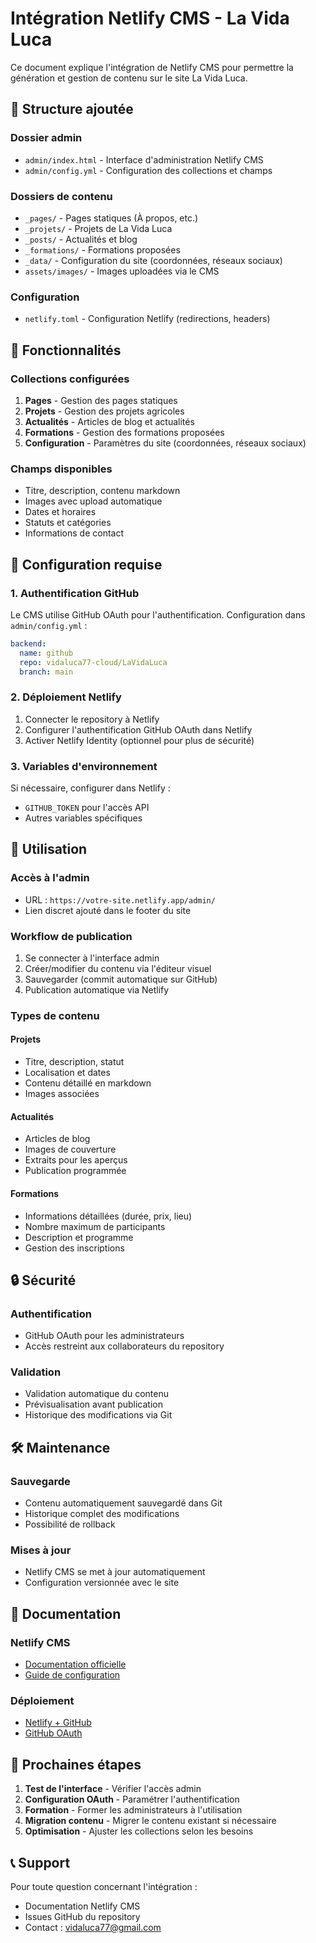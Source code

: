 # Intégration Netlify CMS - La Vida Luca

Ce document explique l'intégration de Netlify CMS pour permettre la génération et gestion de contenu sur le site La Vida Luca.

## 📁 Structure ajoutée

### Dossier admin
- `admin/index.html` - Interface d'administration Netlify CMS
- `admin/config.yml` - Configuration des collections et champs

### Dossiers de contenu
- `_pages/` - Pages statiques (À propos, etc.)
- `_projets/` - Projets de La Vida Luca
- `_posts/` - Actualités et blog
- `_formations/` - Formations proposées
- `_data/` - Configuration du site (coordonnées, réseaux sociaux)
- `assets/images/` - Images uploadées via le CMS

### Configuration
- `netlify.toml` - Configuration Netlify (redirections, headers)

## 🚀 Fonctionnalités

### Collections configurées
1. **Pages** - Gestion des pages statiques
2. **Projets** - Gestion des projets agricoles
3. **Actualités** - Articles de blog et actualités
4. **Formations** - Gestion des formations proposées
5. **Configuration** - Paramètres du site (coordonnées, réseaux sociaux)

### Champs disponibles
- Titre, description, contenu markdown
- Images avec upload automatique
- Dates et horaires
- Statuts et catégories
- Informations de contact

## 🔧 Configuration requise

### 1. Authentification GitHub
Le CMS utilise GitHub OAuth pour l'authentification. Configuration dans `admin/config.yml` :

```yaml
backend:
  name: github
  repo: vidaluca77-cloud/LaVidaLuca
  branch: main
```

### 2. Déploiement Netlify
1. Connecter le repository à Netlify
2. Configurer l'authentification GitHub OAuth dans Netlify
3. Activer Netlify Identity (optionnel pour plus de sécurité)

### 3. Variables d'environnement
Si nécessaire, configurer dans Netlify :
- `GITHUB_TOKEN` pour l'accès API
- Autres variables spécifiques

## 📝 Utilisation

### Accès à l'admin
- URL : `https://votre-site.netlify.app/admin/`
- Lien discret ajouté dans le footer du site

### Workflow de publication
1. Se connecter à l'interface admin
2. Créer/modifier du contenu via l'éditeur visuel
3. Sauvegarder (commit automatique sur GitHub)
4. Publication automatique via Netlify

### Types de contenu

#### Projets
- Titre, description, statut
- Localisation et dates
- Contenu détaillé en markdown
- Images associées

#### Actualités
- Articles de blog
- Images de couverture
- Extraits pour les aperçus
- Publication programmée

#### Formations
- Informations détaillées (durée, prix, lieu)
- Nombre maximum de participants
- Description et programme
- Gestion des inscriptions

## 🔒 Sécurité

### Authentification
- GitHub OAuth pour les administrateurs
- Accès restreint aux collaborateurs du repository

### Validation
- Validation automatique du contenu
- Prévisualisation avant publication
- Historique des modifications via Git

## 🛠️ Maintenance

### Sauvegarde
- Contenu automatiquement sauvegardé dans Git
- Historique complet des modifications
- Possibilité de rollback

### Mises à jour
- Netlify CMS se met à jour automatiquement
- Configuration versionnée avec le site

## 📖 Documentation

### Netlify CMS
- [Documentation officielle](https://www.netlifycms.org/docs/)
- [Guide de configuration](https://www.netlifycms.org/docs/configuration-options/)

### Déploiement
- [Netlify + GitHub](https://docs.netlify.com/configure-builds/repo-permissions-linking/)
- [GitHub OAuth](https://docs.netlify.com/visitor-access/oauth-provider-tokens/)

## 🎯 Prochaines étapes

1. **Test de l'interface** - Vérifier l'accès admin
2. **Configuration OAuth** - Paramétrer l'authentification
3. **Formation** - Former les administrateurs à l'utilisation
4. **Migration contenu** - Migrer le contenu existant si nécessaire
5. **Optimisation** - Ajuster les collections selon les besoins

## 📞 Support

Pour toute question concernant l'intégration :
- Documentation Netlify CMS
- Issues GitHub du repository
- Contact : vidaluca77@gmail.com